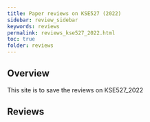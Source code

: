 ```yaml
---
title: Paper reviews on KSE527 (2022) 
sidebar: review_sidebar
keywords: reviews
permalink: reviews_kse527_2022.html
toc: true
folder: reviews
---
```



## Overview

This site is to save the reviews on KSE527_2022

## Reviews
